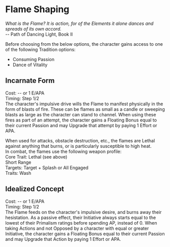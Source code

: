 # Flame Shaping

*What is the Flame? It is action, for of the Elements it alone dances and spreads of its own accord.*  
-- Path of Dancing Light, Book II

Before choosing from the below options, the character gains access to one of the following Tradition options:
* Consuming Passion
* Dance of Vitality

## Incarnate Form
Cost: -- or 1 E/APA  
Timing: Step 1/2  
The character's impulsive drive wills the Flame to manifest physically in the form of blasts of fire. These can be flames as small as a candle or sweeping blasts as large as the character can stand to channel. When using these fires as part of an attempt, the character gains a Floating Bonus equal to their current Passion and may Upgrade that attempt by paying 1 Effort or APA.

When used for attacks, obstacle destruction, etc., the flames are Lethal against anything that burns, or is particularly susceptible to high heat.  
In combat, the flames use the following weapon profile:  
Core Trait: Lethal (see above)  
Short Range  
Targets: Target + Splash or All Engaged  
Traits: Wash  

## Idealized Concept
Cost: -- or 1 E/APA  
Timing: Step 1/2  
The Flame feeds on the character's impulsive desire, and burns away their hesistation. As a passive effect, their Initiative always starts equal to the lowest of their Primalism ratings before spending AP, instead of 0. When taking Actions and not Opposed by a character with equal or greater Initiative, the character gains a Floating Bonus equal to their current Passion and may Upgrade that Action by paying 1 Effort or APA.